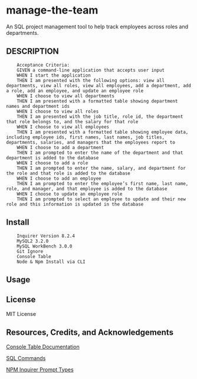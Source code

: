 # manage-the-team
An SQL project management tool to help track employees across roles and departments. 

## DESCRIPTION
        Acceptance Criteria:
        GIVEN a command-line application that accepts user input
        WHEN I start the application
        THEN I am presented with the following options: view all departments, view all roles, view all employees, add a department, add a role, add an employee, and update an employee role
        WHEN I choose to view all departments
        THEN I am presented with a formatted table showing department names and department ids
        WHEN I choose to view all roles
        THEN I am presented with the job title, role id, the department that role belongs to, and the salary for that role
        WHEN I choose to view all employees
        THEN I am presented with a formatted table showing employee data, including employee ids, first names, last names, job titles, departments, salaries, and managers that the employees report to
        WHEN I choose to add a department
        THEN I am prompted to enter the name of the department and that department is added to the database
        WHEN I choose to add a role
        THEN I am prompted to enter the name, salary, and department for the role and that role is added to the database
        WHEN I choose to add an employee
        THEN I am prompted to enter the employee’s first name, last name, role, and manager, and that employee is added to the database
        WHEN I choose to update an employee role
        THEN I am prompted to select an employee to update and their new role and this information is updated in the database

## Install

        Inquirer Version 8.2.4
        MySQL2 3.2.0
        MySQL WorkBench 3.0.0
        Git Ignore
        Console Table
        Node & Npm Install via CLI


## Usage

## License

MIT License

## Resources, Credits, and Acknowledgements
[Console Table Documentation](https://www.npmjs.com/package/console.table)

[SQL Commands](https://docs.oracle.com/cd/B25329_01/doc/appdev.102/b25108/xedev_sqlplus.htm)

[NPM Inquirer Prompt Types](https://www.npmjs.com/package/inquirer#answers)

[]()




